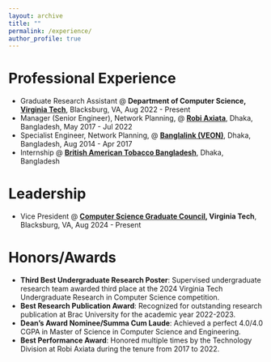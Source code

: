 ```yaml
---
layout: archive
title: ""
permalink: /experience/
author_profile: true
---
```



# Professional Experience

- Graduate Research Assistant @ **Department of Computer Science, [Virginia Tech](https://cs.vt.edu/)**, Blacksburg, VA, Aug 2022 - Present
- Manager (Senior Engineer), Network Planning, @ **[Robi Axiata](https://www.robi.com.bd/en#)**, Dhaka, Bangladesh, May 2017 - Jul 2022
- Specialist Engineer, Network Planning, @ **[Banglalink (VEON)](https://banglalink.net/en)**, Dhaka, Bangladesh, Aug 2014 - Apr 2017
- Internship @ **[British American Tobacco Bangladesh](https://www.bat.com/)**, Dhaka, Bangladesh

# Leadership
- Vice President @ **[Computer Science Graduate Council](https://csgrad.cs.vt.edu/), Virginia Tech**, Blacksburg, VA, Aug 2024 - Present

# Honors/Awards

- **Third Best Undergraduate Research Poster**: Supervised undergraduate research team awarded third place at the 2024 Virginia Tech Undergraduate Research in Computer Science competition.
- **Best Research Publication Award**: Recognized for outstanding research publication at Brac University for the academic year 2022-2023.
- **Dean’s Award Nominee/Summa Cum Laude**: Achieved a perfect 4.0/4.0 CGPA in Master of Science in Computer Science and Engineering.
- **Best Performance Award**: Honored multiple times by the Technology Division at Robi Axiata during the tenure from 2017 to 2022.


<!-- # Teaching Experience
- **[CS6604@VT](/cs6604FA23)** Embodied Artificial Intelligence, Fall 2023
- **CS5824@VT** Advanced Machine Learning, Spring 2023
- **CS5824@VT** Advanced Machine Learning, Fall 2022
- **[CS5604@VT](/CS5604F21)** Information Storage and Retrieval, Fall 2021
- **[CS6604@VT](/cs6604SP21)** Data Challenges in Machine Learning, Spring 2021
- **CS410@UIUC Text Information Systems**, Head TA for Fall 2018, Spring+Fall 2017 and TA, Fall 2016 
- **CS125@UIUC Intro to Computer Science**, TA, Fall 2013


# Awards
- **Travel Award** for [ISWC 2019](https://iswc2019.semanticweb.org), Auckland, New Zealand
- **Outstanding Teaching Assistant Award** - CS Department @ UIUC, Spring 2018
- **Travel Award** for [ICWSM 2019](https://www.icwsm.org/2019), Munich, Germany
- **Travel Award** for [ISWC 2018](http://iswc2018.semanticweb.org), Pacific Grove, CA *(declined, unable to travel)*
- **Travel Award** for [ISWC 2017](http://iswc2017.semanticweb.org), Vienna, Austria
- **Travel Award** for [IEEE Big Data 2017](http://cci.drexel.edu/bigdata/bigdata2017/), Boston, MA
- **Travel Award** for [WiML 2017](https://wimlworkshop.org/2017/) (co-located with NIPS'17), Long Beach, CA

- **Microsoft Azure Research Award**
November 2014 - 14 awards given by Microsoft  
Provides generous access to Microsoft Azure for research purposes  
Proposal: *Multivariate Time Series Analysis for Trend Forecasting*  [[Microsoft blog post](https://blogs.technet.microsoft.com/machinelearning/2015/01/21/announcing-winners-of-the-azure-for-research-awards-for-ml/)]
Estimated total market value: $20,000  

- **Yahoo! Certificate of Achievement** for the most useful and cool project  
CS 511 - Advanced Data Management course, Spring 2014  
Instructor: Prof. Kevin Chang, UIUC  
Project: *Multi-resolution drill-down with clustering and sampling* [[video](https://www.youtube.com/watch?v=Be64SzC2I0k), [slides](/files/dora.pdf)]

- CS Departmental nominee for the **IBM PhD Fellowship 2019** and the **Microsoft Graduate Women's Scholarship 2014**

- [IPL](http://ipl.cs.aueb.gr) at ImageClef 2013 - AMIA Medical Task
**2nd place** in Textual Ad-hoc image-based retrieval 
**5th place** in Visual Ad-hoc image-based retrieval
-->
